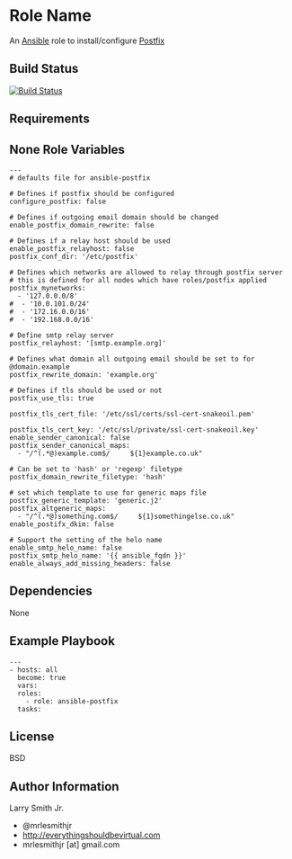 Role Name
=========

An [Ansible] role to install/configure [Postfix]

Build Status
------------

[![Build Status](https://travis-ci.org/mrlesmithjr/ansible-postfix.svg?branch=master)](https://travis-ci.org/mrlesmithjr/ansible-postfix)

Requirements
------------

None
Role Variables
--------------

```
---
# defaults file for ansible-postfix

# Defines if postfix should be configured
configure_postfix: false

# Defines if outgoing email domain should be changed
enable_postfix_domain_rewrite: false

# Defines if a relay host should be used
enable_postfix_relayhost: false
postfix_conf_dir: '/etc/postfix'

# Defines which networks are allowed to relay through postfix server
# this is defined for all nodes which have roles/postfix applied
postfix_mynetworks:
  - '127.0.0.0/8'
#  - '10.0.101.0/24'
#  - '172.16.0.0/16'
#  - '192.168.0.0/16'

# Define smtp relay server
postfix_relayhost: '[smtp.example.org]'

# Defines what domain all outgoing email should be set to for @domain.example
postfix_rewrite_domain: 'example.org'

# Defines if tls should be used or not
postfix_use_tls: true

postfix_tls_cert_file: '/etc/ssl/certs/ssl-cert-snakeoil.pem'

postfix_tls_cert_key: '/etc/ssl/private/ssl-cert-snakeoil.key'
enable_sender_canonical: false
postfix_sender_canonical_maps:
  - "/^(.*@)example.com$/     ${1}example.co.uk"

# Can be set to 'hash' or 'regexp' filetype
postfix_domain_rewrite_filetype: 'hash'

# set which template to use for generic maps file
postfix_generic_template: 'generic.j2'
postfix_altgeneric_maps:
  - "/^(.*@)something.com$/     ${1}somethingelse.co.uk"
enable_postifx_dkim: false

# Support the setting of the helo name
enable_smtp_helo_name: false
postfix_smtp_helo_name: '{{ ansible_fqdn }}'
enable_always_add_missing_headers: false
```

Dependencies
------------

None

Example Playbook
----------------

```
---
- hosts: all
  become: true
  vars:
  roles:
    - role: ansible-postfix
  tasks:
```

License
-------

BSD

Author Information
------------------

Larry Smith Jr.
- @mrlesmithjr
- http://everythingshouldbevirtual.com
- mrlesmithjr [at] gmail.com

[Ansible]: <https://www.ansible.com>
[Postfix]: <http://www.postfix.org/>
